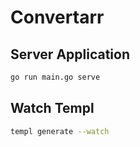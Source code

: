 # Convertarr

## Server Application

```bash
go run main.go serve
```

## Watch Templ

```bash
templ generate --watch
```